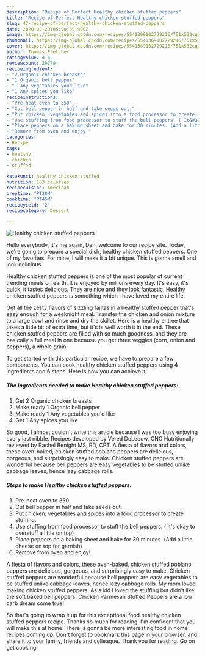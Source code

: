 ```yaml
---
description: "Recipe of Perfect Healthy chicken stuffed peppers"
title: "Recipe of Perfect Healthy chicken stuffed peppers"
slug: 47-recipe-of-perfect-healthy-chicken-stuffed-peppers
date: 2020-05-28T05:50:55.900Z
image: https://img-global.cpcdn.com/recipes/5541369102729216/751x532cq70/healthy-chicken-stuffed-peppers-recipe-main-photo.jpg
thumbnail: https://img-global.cpcdn.com/recipes/5541369102729216/751x532cq70/healthy-chicken-stuffed-peppers-recipe-main-photo.jpg
cover: https://img-global.cpcdn.com/recipes/5541369102729216/751x532cq70/healthy-chicken-stuffed-peppers-recipe-main-photo.jpg
author: Thomas Fletcher
ratingvalue: 4.4
reviewcount: 29779
recipeingredient:
- "2 Organic chicken breasts"
- "1 Organic bell pepper"
- "1 Any vegetables youd like"
- "1 Any spices you like"
recipeinstructions:
- "Pre-heat oven to 350"
- "Cut bell pepper in half and take seeds out."
- "Put chicken, vegetables and spices into a food processor to create stuffing."
- "Use stuffing from food processor to stuff the bell peppers. ( It&#39;s okay to overstuff a little on top)"
- "Place peppers on a baking sheet and bake for 30 minutes. (Add a little cheese on top for garnish)"
- "Remove from oven and enjoy!"
categories:
- Recipe
tags:
- healthy
- chicken
- stuffed

katakunci: healthy chicken stuffed 
nutrition: 183 calories
recipecuisine: American
preptime: "PT20M"
cooktime: "PT45M"
recipeyield: "2"
recipecategory: Dessert

---
```



![Healthy chicken stuffed peppers](https://img-global.cpcdn.com/recipes/5541369102729216/751x532cq70/healthy-chicken-stuffed-peppers-recipe-main-photo.jpg)

Hello everybody, it's me again, Dan, welcome to our recipe site. Today, we're going to prepare a special dish, healthy chicken stuffed peppers. One of my favorites. For mine, I will make it a bit unique. This is gonna smell and look delicious.

Healthy chicken stuffed peppers is one of the most popular of current trending meals on earth. It is enjoyed by millions every day. It's easy, it's quick, it tastes delicious. They are nice and they look fantastic. Healthy chicken stuffed peppers is something which I have loved my entire life.

Get all the zesty flavors of sizzling fajitas in a healthy stuffed pepper that&#39;s easy enough for a weeknight meal. Transfer the chicken and onion mixture to a large bowl and rinse and dry the skillet. Here is a healthy entree that takes a little bit of extra time, but it&#39;s is well worth it in the end. These chicken stuffed peppers are filled with so much goodness, and they are basically a full meal in one because you get three veggies (corn, onion and peppers), a whole grain.


To get started with this particular recipe, we have to prepare a few components. You can cook healthy chicken stuffed peppers using 4 ingredients and 6 steps. Here is how you can achieve it.

<!--inarticleads1-->

##### The ingredients needed to make Healthy chicken stuffed peppers:

1. Get 2 Organic chicken breasts
1. Make ready 1 Organic bell pepper
1. Make ready 1 Any vegetables you&#39;d like
1. Get 1 Any spices you like


So good, I almost couldn&#39;t write this article because I was too busy enjoying every last nibble. Recipes developed by Vered DeLeeuw, CNC Nutritionally reviewed by Rachel Benight MS, RD, CPT. A fiesta of flavors and colors, these oven-baked, chicken stuffed poblano peppers are delicious, gorgeous, and surprisingly easy to make. Chicken stuffed peppers are wonderful because bell peppers are easy vegetables to be stuffed unlike cabbage leaves, hence lazy cabbage rolls. 

<!--inarticleads2-->

##### Steps to make Healthy chicken stuffed peppers:

1. Pre-heat oven to 350
1. Cut bell pepper in half and take seeds out.
1. Put chicken, vegetables and spices into a food processor to create stuffing.
1. Use stuffing from food processor to stuff the bell peppers. ( It&#39;s okay to overstuff a little on top)
1. Place peppers on a baking sheet and bake for 30 minutes. (Add a little cheese on top for garnish)
1. Remove from oven and enjoy!


A fiesta of flavors and colors, these oven-baked, chicken stuffed poblano peppers are delicious, gorgeous, and surprisingly easy to make. Chicken stuffed peppers are wonderful because bell peppers are easy vegetables to be stuffed unlike cabbage leaves, hence lazy cabbage rolls. My mom loved making chicken stuffed peppers. As a kid I loved the stuffing but didn&#39;t like the soft baked bell peppers. Chicken Parmesan Stuffed Peppers are a low carb dream come true! 

So that's going to wrap it up for this exceptional food healthy chicken stuffed peppers recipe. Thanks so much for reading. I'm confident that you will make this at home. There is gonna be more interesting food in home recipes coming up. Don't forget to bookmark this page in your browser, and share it to your family, friends and colleague. Thank you for reading. Go on get cooking!
